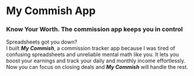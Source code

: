# My Commish App
### Know Your Worth. The commission app keeps you in control
<p>
Spreadsheets got you down? <br>
I built <strong><em>My Commish</em></strong>, a commission tracker app because I was tired of confusing spreadsheets and unreliable mental math like you. 
It lets you boost your earnings and track your daily and monthly income effortlessly. 
Now you can focus on closing deals and <strong><em>My Commish</em></strong> will handle the rest.
</p>